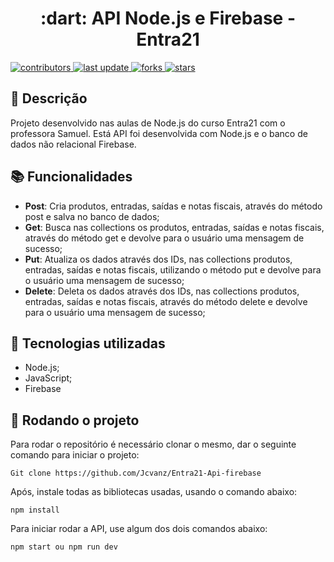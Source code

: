 <h1 align="center">:dart: API Node.js e Firebase - Entra21</h1>
<p>
  <p>
  <a href="https://github.com/Jcvanz/Entra21-Api-firebase">
    <img src="https://img.shields.io/github/contributors/Jcvanz/Entra21-Api-firebase" alt="contributors" />
  </a>
  <a href="">
    <img src="https://img.shields.io/github/last-commit/Jcvanz/Entra21-Api-firebase" alt="last update" />
  </a>
  <a href="https://github.com/Jcvanz/Entra21-Api-firebase/network/members">
    <img src="https://img.shields.io/github/forks/Jcvanz/Entra21-Api-firebase" alt="forks" />
  </a>
  <a href="https://github.com/Jcvanz/Entra21-Api-firebase/stargazers">
    <img src="https://img.shields.io/github/stars/Jcvanz/Entra21-Api-firebase" alt="stars" />
  </a>
</p>


## :memo: Descrição
Projeto desenvolvido nas aulas de Node.js do curso Entra21 com o professora Samuel. Está API foi 
desenvolvida com Node.js e o banco de dados não relacional Firebase. 

## :books: Funcionalidades
* <b>Post</b>: Cria produtos, entradas, saídas e notas fiscais, através do método post e salva no banco de dados;
* <b>Get</b>: Busca nas collections os produtos, entradas, saídas e notas fiscais, através do método get e devolve para o usuário uma mensagem de sucesso;
* <b>Put</b>: Atualiza os dados através dos IDs, nas collections produtos, entradas, saídas e notas fiscais, utilizando o método put e devolve para o usuário uma mensagem de sucesso;
* <b>Delete</b>: Deleta os dados através dos IDs, nas collections produtos, entradas, saídas e notas fiscais, através do método delete e devolve para o usuário uma mensagem de sucesso;

## :wrench: Tecnologias utilizadas
* Node.js;
* JavaScript;
* Firebase

## :rocket: Rodando o projeto
Para rodar o repositório é necessário clonar o mesmo, dar o seguinte comando para iniciar o projeto:
```
Git clone https://github.com/Jcvanz/Entra21-Api-firebase
```
Após, instale todas as bibliotecas usadas, usando o comando abaixo: 
```
npm install
```
Para iniciar rodar a API, use algum dos dois comandos abaixo:
```
npm start ou npm run dev
```
